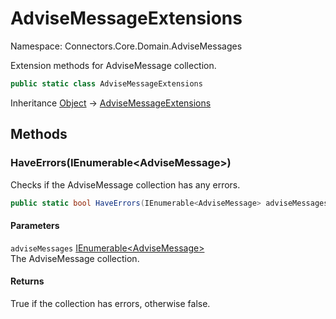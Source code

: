 # AdviseMessageExtensions

Namespace: Connectors.Core.Domain.AdviseMessages

Extension methods for AdviseMessage collection.

```csharp
public static class AdviseMessageExtensions
```

Inheritance [Object](https://docs.microsoft.com/en-us/dotnet/api/system.object) → [AdviseMessageExtensions](./connectors.core.domain.advisemessages.advisemessageextensions)

## Methods

### <a id="methods-haveerrors"/>**HaveErrors(IEnumerable&lt;AdviseMessage&gt;)**

Checks if the AdviseMessage collection has any errors.

```csharp
public static bool HaveErrors(IEnumerable<AdviseMessage> adviseMessages)
```

#### Parameters

`adviseMessages` [IEnumerable&lt;AdviseMessage&gt;](https://docs.microsoft.com/en-us/dotnet/api/system.collections.generic.ienumerable-1)<br />
The AdviseMessage collection.

#### Returns

True if the collection has errors, otherwise false.
